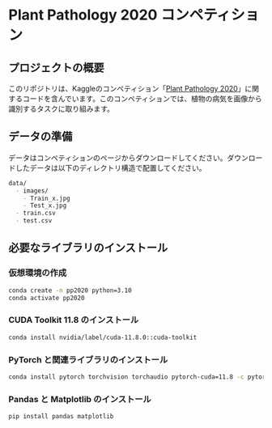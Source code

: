 # Plant Pathology 2020 コンペティション

## プロジェクトの概要
このリポジトリは、Kaggleのコンペティション「[Plant Pathology 2020](https://www.kaggle.com/competitions/plant-pathology-2020-fgvc7/overview)」に関するコードを含んでいます。このコンペティションでは、植物の病気を画像から識別するタスクに取り組みます。

## データの準備
データはコンペティションのページからダウンロードしてください。ダウンロードしたデータは以下のディレクトリ構造で配置してください。

```markdown
data/
  - images/
    - Train_x.jpg
    - Test_x.jpg
  - train.csv
  - test.csv
```

## 必要なライブラリのインストール

### 仮想環境の作成
```bash
conda create -n pp2020 python=3.10
conda activate pp2020
```

### CUDA Toolkit 11.8 のインストール

```bash
conda install nvidia/label/cuda-11.8.0::cuda-toolkit
```

### PyTorch と関連ライブラリのインストール

```bash
conda install pytorch torchvision torchaudio pytorch-cuda=11.8 -c pytorch -c nvidia
```

### Pandas と Matplotlib のインストール

```bash
pip install pandas matplotlib
```

